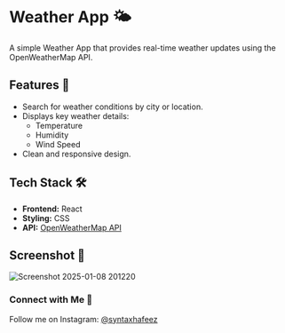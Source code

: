 # Weather App 🌤️

A simple Weather App that provides real-time weather updates using the OpenWeatherMap API. 

## Features 🚀
- Search for weather conditions by city or location.
- Displays key weather details:
  - Temperature
  - Humidity
  - Wind Speed
- Clean and responsive design.

## Tech Stack 🛠️
- **Frontend:** React
- **Styling:** CSS
- **API:** [OpenWeatherMap API](https://openweathermap.org/api)

## Screenshot 📸

![Screenshot 2025-01-08 201220](https://github.com/user-attachments/assets/134a9871-c2a9-4c58-9c27-ba89da7e35c0)


### Connect with Me 👋  
Follow me on Instagram: [@syntaxhafeez](https://instagram.com/syntaxhafeez)
